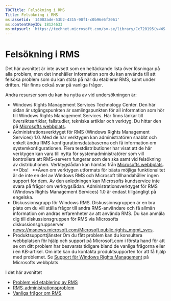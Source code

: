 ```yaml
---
TOCTitle: Felsökning i RMS
Title: Felsökning i RMS
ms:assetid: '14002ade-53b2-4315-90f1-c0b96e5f2061'
ms:contentKeyID: 18124633
ms:mtpsurl: 'https://technet.microsoft.com/sv-se/library/Cc720195(v=WS.10)'
---
```


Felsökning i RMS
================

Det här avsnittet är inte avsett som en heltäckande lista över lösningar på alla problem, men det innehåller information som du kan använda till att felsöka problem som du kan stöta på när du etablerar RMS, samt under driften. Här finns också svar på vanliga frågor.

Andra resurser som du kan ha nytta av vid undersökningen är:

-   Windows Rights Management Services Technology Center. Den här sidan är utgångspunkten är samlingspunkten för all information som hör till Windows Rights Management Services. Här finns länkar till översiktsartiklar, fallstudier, tekniska artiklar och verktyg. Du hittar den på [Microsofts webbplats](http://go.microsoft.com/fwlink/?linkid=26724).
-   Administrationsverktyget för RMS (Windows Rights Management Services) 1.0. Med de här verktygen kan administratören snabbt och enkelt ändra RMS-konfigurationsdatabaserna och få information om systemkonfigurationen. Flera testdistributioner har visat att de här verktygen kan vara till nytta för systemadministratörer som vill kontrollera att RMS-servern fungerar som den ska samt vid felsökning av distributionen. Verktygslådan kan hämtas från [Microsofts webbplats](http://go.microsoft.com/fwlink/?linkid=33841).
    **Obs!   **Även om verktygen utformats för bästa möjliga funktionalitet är de inte en del av Windows RMS och Microsoft tillhandahåller ingen support för dem. Av den anledningen kan Microsofts kundservice inte svara på frågor om verktygslådan. Administrationsverktyget för RMS (Windows Rights Management Services) 1.0 är endast tillgängligt på engelska.
-   Diskussionsgrupp för Windows RMS. Diskussionsgruppen är en bra plats om du vill ställa frågor till andra RMS-användare och få allmän information om andras erfarenheter av att använda RMS. Du kan anmäla dig till diskussionsgruppen för RMS via Microsofts diskussionsgruppserver [news://msnews.microsoft.com/Microsoft.public.rights\_mgmt\_svcs]().
-   Produktsupporttjänster Om du fått problem kan du konsultera webbplatsen för hjälp och support på Microsoft.com i första hand för att se om ditt problem har besvarats tidigare bland de vanliga frågorna eller i en KB-artikel. Om inte kan du kontakta produktsupporten för att få hjälp med problemet. Se [Support för Windows Rights Management](http://go.microsoft.com/fwlink/?linkid=33883) på Microsofts webbplats.

I det här avsnittet

-   [Problem vid etablering av RMS](https://technet.microsoft.com/b0e6ef48-ab38-4426-be5b-811cf64c45c0)
-   [RMS-administrationsproblem](https://technet.microsoft.com/97013c08-d3fa-4ea0-8914-995b6c97f900)
-   [Vanliga frågor om RMS](https://technet.microsoft.com/0f14390c-8de5-4829-95af-87f48d13869c)
